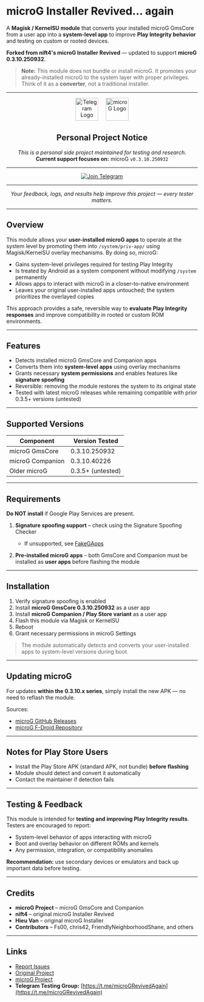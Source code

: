 # microG Installer Revived… again

A **Magisk / KernelSU module** that converts your installed microG GmsCore from a user app into a **system-level app** to improve **Play Integrity behavior** and testing on custom or rooted devices.  

**Forked from nift4's microG Installer Revived** — updated to support **microG 0.3.10.250932**.

> **Note:** This module does not bundle or install microG. It promotes your already-installed microG to the system layer with proper privileges. Think of it as a **converter**, not a traditional installer.

---

<p align="center">
  <img src="https://upload.wikimedia.org/wikipedia/commons/8/82/Telegram_logo.svg" width="60" alt="Telegram Logo" />
  &nbsp;&nbsp;&nbsp;
  <img src="https://microg.org/images/logo.png" width="60" alt="microG Logo" />
</p>

<h2 align="center">Personal Project Notice</h2>

<p align="center">
  <i>This is a personal side project maintained for testing and research.</i><br>
  <b>Current support focuses on:</b> microG <code>v0.3.10.250932</code>
</p>

---

<p align="center">
  <a href="https://t.me/microGRevivedAgain">
    <img src="https://img.shields.io/badge/Join%20Telegram%20Testing%20Group-2CA5E0?style=for-the-badge&logo=telegram&logoColor=white" alt="Join Telegram" />
  </a>
</p>

---

<p align="center">
  <i>Your feedback, logs, and results help improve this project — every tester matters.</i>
</p>

---

## Overview

This module allows your **user-installed microG apps** to operate at the system level by promoting them into `/system/priv-app/` using Magisk/KernelSU overlay mechanisms. By doing so, microG:

- Gains system-level privileges required for testing Play Integrity  
- Is treated by Android as a system component without modifying `/system` permanently  
- Allows apps to interact with microG in a closer-to-native environment  
- Leaves your original user-installed apps untouched; the system prioritizes the overlayed copies  

This approach provides a safe, reversible way to **evaluate Play Integrity responses** and improve compatibility in rooted or custom ROM environments.

---

## Features

- Detects installed microG GmsCore and Companion apps  
- Converts them into **system-level apps** using overlay mechanisms  
- Grants necessary **system permissions** and enables features like **signature spoofing**  
- Reversible: removing the module restores the system to its original state  
- Tested with latest microG releases while remaining compatible with prior 0.3.5+ versions (untested)

---

## Supported Versions

| Component           | Version Tested     |
|--------------------|--------------------|
| microG GmsCore      | 0.3.10.250932      |
| microG Companion    | 0.3.10.40226       |
| Older microG        | 0.3.5+ (untested)  |

---

## Requirements

**Do NOT install** if Google Play Services are present.  

1. **Signature spoofing support** – check using the Signature Spoofing Checker
   - If unsupported, see [FakeGApps](https://github.com/whew-inc/FakeGApps/releases)  

2. **Pre-installed microG apps** – both GmsCore and Companion must be installed as **user apps** before flashing the module  

---

## Installation

1. Verify signature spoofing is enabled  
2. Install **microG GmsCore 0.3.10.250932** as a user app  
3. Install **microG Companion / Play Store variant** as a user app  
4. Flash this module via Magisk or KernelSU  
5. Reboot  
6. Grant necessary permissions in microG Settings  

> The module automatically detects and converts your user-installed apps to system-level versions during boot.

---

## Updating microG

For updates **within the 0.3.10.x series**, simply install the new APK — no need to reflash the module.  

Sources:  
- [microG GitHub Releases](https://github.com/microg/GmsCore/releases)  
- [microG F-Droid Repository](https://microg.org/download.html)

---

## Notes for Play Store Users

- Install the Play Store APK (standard APK, not bundle) **before flashing**  
- Module should detect and convert it automatically  
- Contact the maintainer if detection fails

---

## Testing & Feedback

This module is intended for **testing and improving Play Integrity results**. Testers are encouraged to report:

- System-level behavior of apps interacting with microG  
- Boot and overlay behavior on different ROMs and kernels  
- Any permission, integration, or compatibility anomalies  

**Recommendation:** use secondary devices or emulators and back up important data before testing.


---

## Credits

- **microG Project** – microG GmsCore and Companion  
- **nift4** – original microG Installer Revived  
- **Hieu Van** – original microG Installer  
- **Contributors** – Fs00, chris42, FriendlyNeighborhoodShane, and others  

---

## Links

- [Report Issues](https://github.com/spacealtctrl/microg_installer_revived_again/issues)  
- [Original Project](https://github.com/nift4/microg_installer_revived)  
- [microG Project](https://microg.org)  
- **Telegram Testing Group:** [https://t.me/microGRevivedAgain](https://t.me/microGRevivedAgain)

